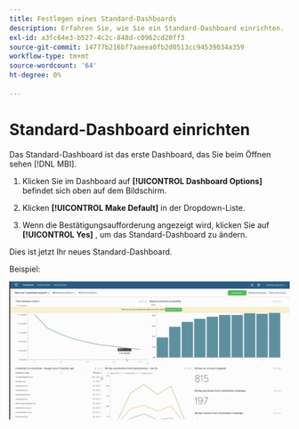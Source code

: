 ```yaml
---
title: Festlegen eines Standard-Dashboards
description: Erfahren Sie, wie Sie ein Standard-Dashboard einrichten.
exl-id: a3fc64e3-b527-4c2c-848d-c0962cd20ff3
source-git-commit: 14777b216bf7aaeea0fb2d0513cc94539034a359
workflow-type: tm+mt
source-wordcount: '64'
ht-degree: 0%

---
```


# Standard-Dashboard einrichten

Das Standard-Dashboard ist das erste Dashboard, das Sie beim Öffnen sehen [!DNL MBI].

1. Klicken Sie im Dashboard auf **[!UICONTROL Dashboard Options]** befindet sich oben auf dem Bildschirm.

1. Klicken **[!UICONTROL Make Default]** in der Dropdown-Liste.

1. Wenn die Bestätigungsaufforderung angezeigt wird, klicken Sie auf **[!UICONTROL Yes]** , um das Standard-Dashboard zu ändern.

Dies ist jetzt Ihr neues Standard-Dashboard.

Beispiel:

![Standard-Dashboard](../../assets/default_dashboard.gif)

